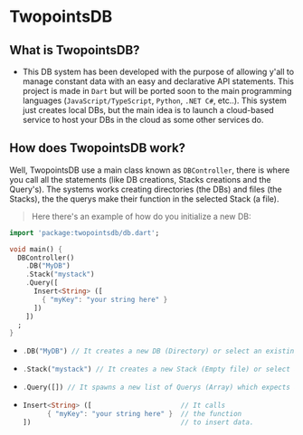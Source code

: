 # TwopointsDB 

## What is TwopointsDB?
- This DB system has been developed with the purpose of allowing y'all to manage constant data with an easy and declarative API statements. This project is made in `Dart` but will be ported soon to the main programming languages (`JavaScript/TypeScript`, `Python`, `.NET C#`, etc..). This system just creates local DBs, but the main idea is to launch a cloud-based service to host your DBs in the cloud as some other services do.

## How does TwopointsDB work?

Well, TwopointsDB use a main class known as `DBController`, there is where you call all the statements (like DB creations, Stacks creations and the Query's). The systems works creating directories (the DBs) and files (the Stacks), the the querys make their function in the selected Stack (a file).

> Here there's an example of how do you initialize a new DB:

```dart
import 'package:twopointsdb/db.dart';

void main() {
  DBController()
    .DB("MyDB")
    .Stack("mystack")
    .Query([
      Insert<String> ([
        { "myKey": "your string here" }
      ])
    ])
  ;
}
```

- ```dart
  .DB("MyDB") // It creates a new DB (Directory) or select an existing one.
  ```
- ```dart
  .Stack("mystack") // It creates a new Stack (Empty file) or select an existing one.
  ```
- ```dart
  .Query([]) // It spawns a new list of Querys (Array) which expects an array of "DBAction" classes.
  ```
- ```dart
  Insert<String> ([                      // It calls
        { "myKey": "your string here" }  // the function
  ])                                     // to insert data.
  ```

